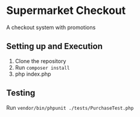 # Supermarket Checkout 

A checkout system with promotions

## Setting up and Execution

1. Clone the repository
2. Run `composer install`
3. php index.php

## Testing

Run `vendor/bin/phpunit ./tests/PurchaseTest.php`
